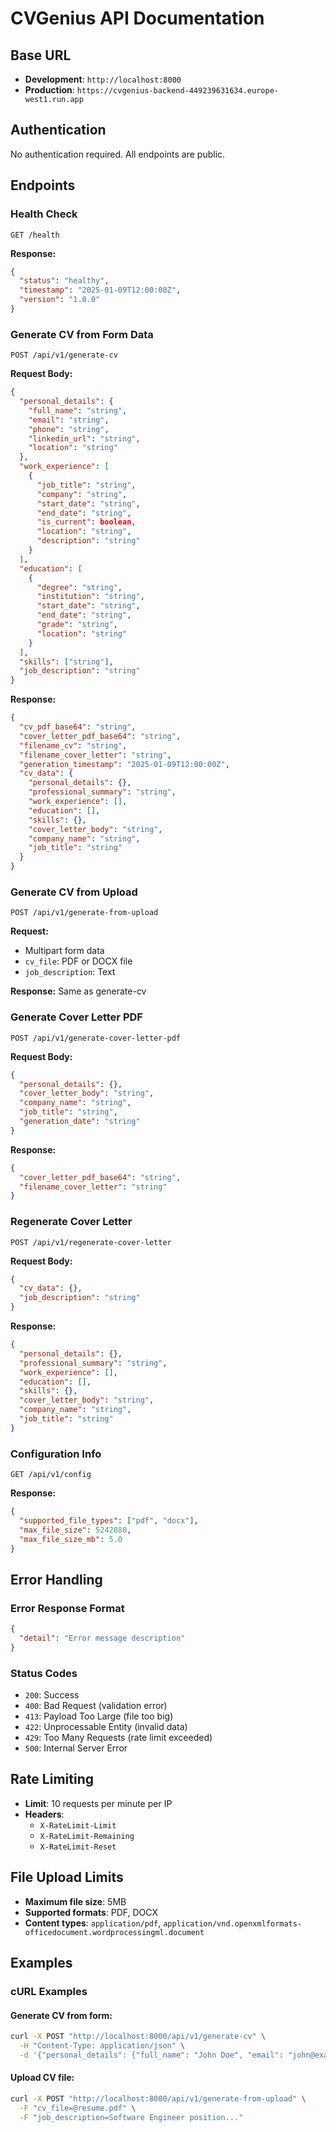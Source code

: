 # CVGenius API Documentation

## Base URL
- **Development**: `http://localhost:8000`
- **Production**: `https://cvgenius-backend-449239631634.europe-west1.run.app`

## Authentication
No authentication required. All endpoints are public.

## Endpoints

### Health Check
```http
GET /health
```

**Response:**
```json
{
  "status": "healthy",
  "timestamp": "2025-01-09T12:00:00Z",
  "version": "1.0.0"
}
```

### Generate CV from Form Data
```http
POST /api/v1/generate-cv
```

**Request Body:**
```json
{
  "personal_details": {
    "full_name": "string",
    "email": "string",
    "phone": "string",
    "linkedin_url": "string",
    "location": "string"
  },
  "work_experience": [
    {
      "job_title": "string",
      "company": "string",
      "start_date": "string",
      "end_date": "string",
      "is_current": boolean,
      "location": "string",
      "description": "string"
    }
  ],
  "education": [
    {
      "degree": "string",
      "institution": "string",
      "start_date": "string",
      "end_date": "string",
      "grade": "string",
      "location": "string"
    }
  ],
  "skills": ["string"],
  "job_description": "string"
}
```

**Response:**
```json
{
  "cv_pdf_base64": "string",
  "cover_letter_pdf_base64": "string",
  "filename_cv": "string",
  "filename_cover_letter": "string",
  "generation_timestamp": "2025-01-09T12:00:00Z",
  "cv_data": {
    "personal_details": {},
    "professional_summary": "string",
    "work_experience": [],
    "education": [],
    "skills": {},
    "cover_letter_body": "string",
    "company_name": "string",
    "job_title": "string"
  }
}
```

### Generate CV from Upload
```http
POST /api/v1/generate-from-upload
```

**Request:**
- Multipart form data
- `cv_file`: PDF or DOCX file
- `job_description`: Text

**Response:** Same as generate-cv

### Generate Cover Letter PDF
```http
POST /api/v1/generate-cover-letter-pdf
```

**Request Body:**
```json
{
  "personal_details": {},
  "cover_letter_body": "string",
  "company_name": "string",
  "job_title": "string",
  "generation_date": "string"
}
```

**Response:**
```json
{
  "cover_letter_pdf_base64": "string",
  "filename_cover_letter": "string"
}
```

### Regenerate Cover Letter
```http
POST /api/v1/regenerate-cover-letter
```

**Request Body:**
```json
{
  "cv_data": {},
  "job_description": "string"
}
```

**Response:**
```json
{
  "personal_details": {},
  "professional_summary": "string",
  "work_experience": [],
  "education": [],
  "skills": {},
  "cover_letter_body": "string",
  "company_name": "string",
  "job_title": "string"
}
```

### Configuration Info
```http
GET /api/v1/config
```

**Response:**
```json
{
  "supported_file_types": ["pdf", "docx"],
  "max_file_size": 5242880,
  "max_file_size_mb": 5.0
}
```

## Error Handling

### Error Response Format
```json
{
  "detail": "Error message description"
}
```

### Status Codes
- `200`: Success
- `400`: Bad Request (validation error)
- `413`: Payload Too Large (file too big)
- `422`: Unprocessable Entity (invalid data)
- `429`: Too Many Requests (rate limit exceeded)
- `500`: Internal Server Error

## Rate Limiting
- **Limit**: 10 requests per minute per IP
- **Headers**: 
  - `X-RateLimit-Limit`
  - `X-RateLimit-Remaining`
  - `X-RateLimit-Reset`

## File Upload Limits
- **Maximum file size**: 5MB
- **Supported formats**: PDF, DOCX
- **Content types**: `application/pdf`, `application/vnd.openxmlformats-officedocument.wordprocessingml.document`

## Examples

### cURL Examples

#### Generate CV from form:
```bash
curl -X POST "http://localhost:8000/api/v1/generate-cv" \
  -H "Content-Type: application/json" \
  -d '{"personal_details": {"full_name": "John Doe", "email": "john@example.com"}, "work_experience": [], "education": [], "skills": [], "job_description": ""}'
```

#### Upload CV file:
```bash
curl -X POST "http://localhost:8000/api/v1/generate-from-upload" \
  -F "cv_file=@resume.pdf" \
  -F "job_description=Software Engineer position..."
``` 